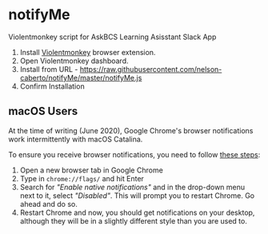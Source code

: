 # notifyMe
 Violentmonkey script for AskBCS Learning Asisstant Slack App

1. Install [Violentmonkey](https://violentmonkey.github.io/) browser extension.
2. Open Violentmonkey dashboard.
3. Install from URL - https://raw.githubusercontent.com/nelson-caberto/notifyMe/master/notifyMe.js
4. Confirm Installation

## macOS Users

At the time of writing (June 2020), Google Chrome's browser notifications work intermittently with macOS Catalina.

To ensure you receive browser notifications, you need to follow [these steps](https://crankwheel.zendesk.com/hc/en-us/articles/360009961499-macOS-Catalina-not-getting-desktop-notifications#:~:text=Search%20for%20%22Enable%20native%20notifications,than%20you%20are%20used%20to.):

1. Open a new browser tab in Google Chrome
2. Type in ```chrome://flags/``` and hit Enter
3. Search for *"Enable native notifications"* and in the drop-down menu next to it, select *"Disabled"*. This will prompt you to restart Chrome. Go ahead and do so.
4. Restart Chrome and now, you should get notifications on your desktop, although they will be in a slightly different style than you are used to.
